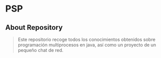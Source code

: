 # PSP
## About Repository
> Este repositorio recoge todos los conocimientos obtenidos sobre programación multiprocesos en java, así como un proyecto de un pequeño chat de red.
